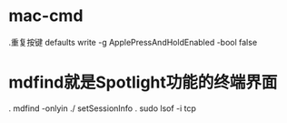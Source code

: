 # mac-cmd

.重复按键
defaults write -g ApplePressAndHoldEnabled -bool false

# mdfind就是Spotlight功能的终端界面
. mdfind -onlyin ./ setSessionInfo
. sudo lsof -i tcp
